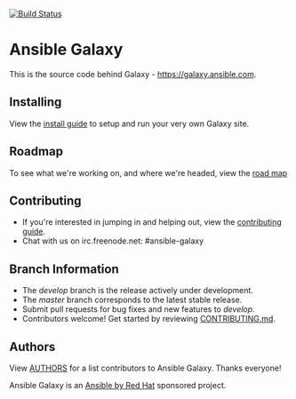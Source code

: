 [![Build Status](https://travis-ci.org/ansible/galaxy.svg?branch=develop)](https://travis-ci.org/ansible/galaxy)

# Ansible Galaxy

This is the source code behind Galaxy - https://galaxy.ansible.com.

## Installing

View the [install guide](./INSTALL.md) to setup and run your very own Galaxy site. 

## Roadmap

To see what we're working on, and where we're headed, view the [road map](./ROADMAP.md)

## Contributing

 * If you're interested in jumping in and helping out, view the [contributing guide](./CONTRIBUTING.md).
 * Chat with us on irc.freenode.net: #ansible-galaxy

## Branch Information

 * The *develop* branch is the release actively under development.
 * The *master* branch corresponds to the latest stable release.
 * Submit pull requests for bug fixes and new features to *develop*.
 * Contributors welcome! Get started by reviewing [CONTRIBUTING.md](./CONTRIBUTING.md).

## Authors

View [AUTHORS](./AUTHORS) for a list contributors to Ansible Galaxy. Thanks everyone!

Ansible Galaxy is an [Ansible by Red Hat](https://ansible.com) sponsored project.
